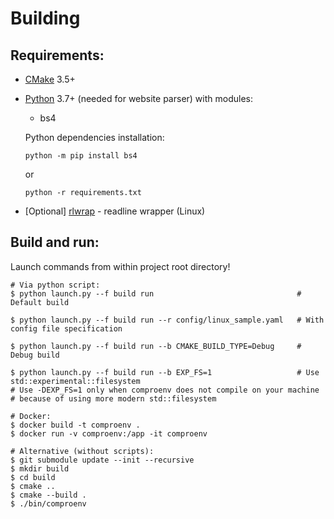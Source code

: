 # Building

## Requirements:
- [CMake](https://cmake.org/download/) 3.5+
- [Python](https://www.python.org/downloads/) 3.7+ (needed for website parser)
  with modules:
  - bs4

  Python dependencies installation:
  ```console
  python -m pip install bs4
  ```
  or
  ```console
  python -r requirements.txt
  ```
- [Optional] [rlwrap](https://github.com/hanslub42/rlwrap) - readline wrapper (Linux)

## Build and run:

Launch commands from within project root directory!

```console
# Via python script:
$ python launch.py --f build run                                # Default build

$ python launch.py --f build run --r config/linux_sample.yaml   # With config file specification

$ python launch.py --f build run --b CMAKE_BUILD_TYPE=Debug     # Debug build

$ python launch.py --f build run --b EXP_FS=1                   # Use std::experimental::filesystem
# Use -DEXP_FS=1 only when comproenv does not compile on your machine
# because of using more modern std::filesystem

# Docker:
$ docker build -t comproenv .
$ docker run -v comproenv:/app -it comproenv

# Alternative (without scripts):
$ git submodule update --init --recursive
$ mkdir build
$ cd build
$ cmake ..
$ cmake --build .
$ ./bin/comproenv
```
